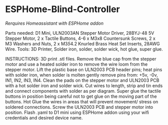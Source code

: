 # ESPHome-Blind-Controller

*Rerquires Homeassistant with ESPHome addon*

Parts needed: D1 Mini, ULN2003AN Stepper Motor Driver, 28BYJ-48 5V Stepper Motor, 2 x Tactile Buttons, 4-6 x M3x8 Countersunk Screws, 2 x M3 Washers and Nuts, 2 x M3*5*4.2 Knurled Brass Heat Set Inserts, 28AWG Wire.
Tools: 3D Printer, Solder iron, solder, solder wick, hot glue, super glue.


INSTRUCTIONS:
3D print .stl files.
Remove the blue cap from the stepper motor and use a heated solder iron to remove the wire loom from the stepper motor.
Lift the plastic base on ULN2003 PCB header pins; heat pins with solder iron, when solder is molten gently remove pins from: +5v, -0v, IN1, IN2, IN3, IN4.
Clean the pads on the stepper motor and ULN2003 PCB with a hot solder iron and solder wick.
Cut wires to length, strip and tin ends and connect components with solder as per diagram.
Super glue the tactile buttons in position being careful not to get glue on the moving part of the buttons.
Hot Glue the wires in areas that will prevent movement/ stress on soldered connections.
Screw the ULN2003 PCB and stepper motor into position.
Flash .yaml to D1 mini using ESPHome addon using your wifi credentials and desired device name.




